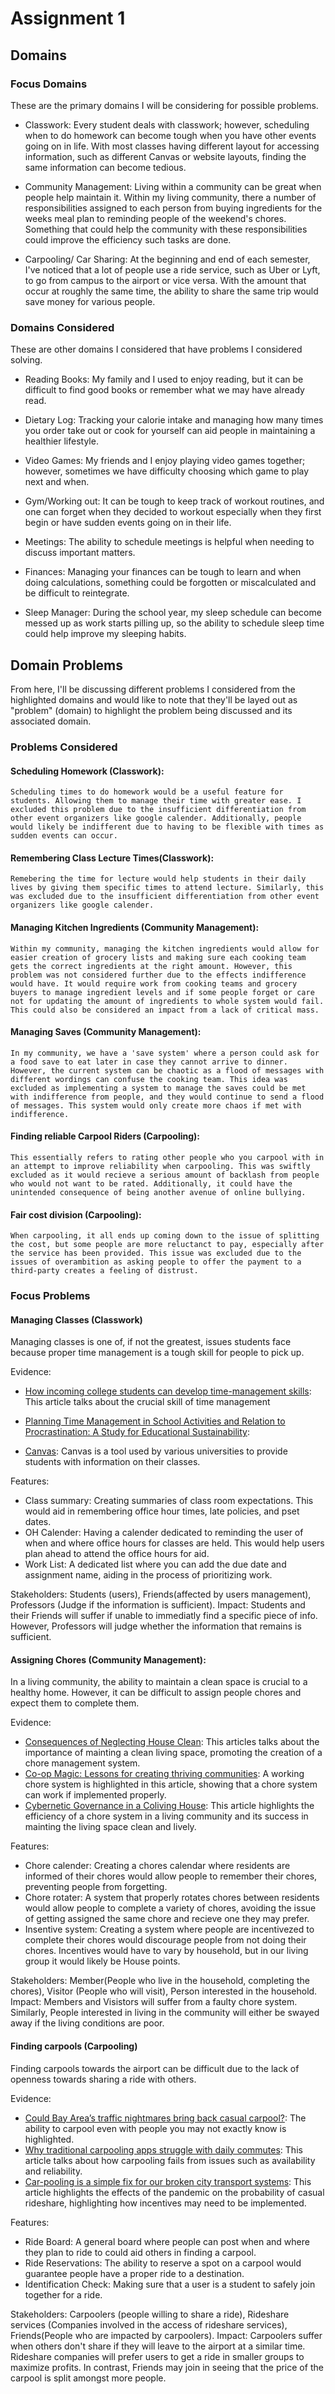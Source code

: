 # Assignment 1

## Domains 
### Focus Domains
These are the primary domains I will be considering for possible problems. 

- Classwork: Every student deals with classwork; however, scheduling when to do homework can become tough when you have other events going on in life. With most classes having different layout for accessing information, such as different Canvas or website layouts, finding the same information can become tedious.

- Community Management: Living within a community can be great when people help maintain it. Within my living community, there a number of responsibilities assigned to each person from buying ingredients for the weeks meal plan to reminding people of the weekend's chores. Something that could help the community with these responsibilities could improve the efficiency such tasks are done.

- Carpooling/ Car Sharing: At the beginning and end of each semester, I've noticed that a lot of people use a ride service, such as Uber or Lyft, to go from campus to the airport or vice versa. With the amount that occur at roughly the same time, the ability to share the same trip would save money for various people.

### Domains Considered
These are other domains I considered that have problems I considered solving. 
- Reading Books: My family and I used to enjoy reading, but it can be difficult to find good books or remember what we may have already read.

- Dietary Log: Tracking your calorie intake and managing how many times you order take out or cook for yourself can aid people in maintaining a healthier lifestyle.

- Video Games: My friends and I enjoy playing video games together; however, sometimes we have difficulty choosing which game to play next and when.

- Gym/Working out: It can be tough to keep track of workout routines, and one can forget when they decided to workout especially when they first begin or have sudden events going on in their life. 

- Meetings: The ability to schedule meetings is helpful when needing to discuss important matters.

- Finances: Managing your finances can be tough to learn and when doing calculations, something could be forgotten or miscalculated and be difficult to reintegrate.

- Sleep Manager: During the school year, my sleep schedule can become messed up as work starts pilling up, so the ability to schedule sleep time could help improve my sleeping habits. 

## Domain Problems
From here, I'll be discussing different problems I considered from the highlighted domains and would like to note that they'll be layed out as "problem" (domain) to highlight the problem being discussed and its associated domain.

### Problems Considered

#### Scheduling Homework (Classwork): 
    Scheduling times to do homework would be a useful feature for students. Allowing them to manage their time with greater ease. I excluded this problem due to the insufficient differentiation from other event organizers like google calender. Additionally, people would likely be indifferent due to having to be flexible with times as sudden events can occur. 
    

#### Remembering Class Lecture Times(Classwork):
    Remebering the time for lecture would help students in their daily lives by giving them specific times to attend lecture. Similarly, this was excluded due to the insufficient differentiation from other event organizers like google calender.

#### Managing Kitchen Ingredients (Community Management):
    Within my community, managing the kitchen ingredients would allow for easier creation of grocery lists and making sure each cooking team gets the correct ingredients at the right amount. However, this problem was not considered further due to the effects indifference would have. It would require work from cooking teams and grocery buyers to manage ingredient levels and if some people forget or care not for updating the amount of ingredients to whole system would fail. This could also be considered an impact from a lack of critical mass.

#### Managing Saves (Community Management):
    In my community, we have a 'save system' where a person could ask for a food save to eat later in case they cannot arrive to dinner. However, the current system can be chaotic as a flood of messages with different wordings can confuse the cooking team. This idea was excluded as implementing a system to manage the saves could be met with indifference from people, and they would continue to send a flood of messages. This system would only create more chaos if met with indifference.

#### Finding reliable Carpool Riders (Carpooling): 
    This essentially refers to rating other people who you carpool with in an attempt to improve reliability when carpooling. This was swiftly excluded as it would recieve a serious amount of backlash from people who would not want to be rated. Additionally, it could have the unintended consequence of being another avenue of online bullying.

#### Fair cost division (Carpooling):
    When carpooling, it all ends up coming down to the issue of splitting the cost, but some people are more reluctanct to pay, especially after the service has been provided. This issue was excluded due to the issues of overambition as asking people to offer the payment to a third-party creates a feeling of distrust. 


### Focus Problems

#### Managing Classes (Classwork)

Managing classes is one of, if not the greatest, issues students face because proper time management is a tough skill for people to pick up.

Evidence: 
- [How incoming college students can develop time-management skills](https://www.ctinsider.com/waterbury/opinion/article/college-students-time-management-20379282.php?utm_source=chatgpt.com):
This article talks about the crucial skill of time management 

- [Planning Time Management in School Activities and Relation to Procrastination: A Study for Educational Sustainability](https://www.mdpi.com/2071-1050/16/16/6883?utm_source=chatgpt.com): 

- [Canvas](https://web.mit.edu/canvas/): Canvas is a tool used by various universities to provide students with information on their classes.

Features: 
- Class summary: Creating summaries of class room expectations. This would aid in remembering office hour times, late policies, and pset dates.
- OH Calender: Having a calender dedicated to reminding the user of when and where office hours for classes are held. This would help users plan ahead to attend the office hours for aid.
- Work List: A dedicated list where you can add the due date and assignment name, aiding in the process of prioritizing work.

Stakeholders: Students (users), Friends(affected by users management), Professors (Judge if the information is sufficient). Impact: Students and their Friends will suffer if unable to immediatly find a specific piece of info. However, Professors will judge whether the information that remains is sufficient.


#### Assigning Chores (Community Management):
In a living community, the ability to maintain a clean space is crucial to a healthy home. However, it can be difficult to assign people chores and expect them to complete them.

Evidence:
- [Consequences of Neglecting House Clean](https://www.qbclean.com/10-nasty-things-that-happen-when-you-neglect-house-cleaning/?utm_source=chatgpt.com): This articles talks about the importance of mainting a clean living space, promoting the creation of a chore management system.
- [Co-op Magic: Lessons for creating thriving communities](https://medium.com/we-are-hearken/lessons-for-thriving-organizations-from-co-op-living-c9711cc4d550?utm_source=chatgpt.com): A working chore system is highlighted in this article, showing that a chore system can work if implemented properly.
- [Cybernetic Governance in a Coliving House](https://arxiv.org/pdf/2504.17113): This article highlights the efficiency of a chore system in a living community and its success in mainting the living space clean and lively.

Features: 
- Chore calender: Creating a chores calendar where residents are informed of their chores would allow people to remember their chores, preventing people from forgetting.
- Chore rotater: A system that properly rotates chores between residents would allow people to complete a variety of chores, avoiding the issue of getting assigned the same chore and recieve one they may prefer.
- Insentive system: Creating a system where people are incentivezed to complete their chores would discourage people from not doing their chores. Incentives would have to vary by household, but in our living group it would likely be House points.

Stakeholders: Member(People who live in the household, completing the chores), Visitor (People who will visit), Person interested in the household. Impact: Members and Visistors will suffer from a faulty chore system. Similarly, People interested in living in the community will either be swayed away if the living conditions are poor. 

#### Finding carpools (Carpooling)
Finding carpools towards the airport can be difficult due to the lack of openness towards sharing a ride with others. 

Evidence:
- [Could Bay Area’s traffic nightmares bring back casual carpool?](https://www.sfchronicle.com/bayarea/article/traffic-casual-carpool-20218379.php?utm_source=chatgpt.com): The ability to carpool even with people you may not exactly know is highlighted.
- [Why traditional carpooling apps struggle with daily commutes](https://pavecommute.app/why-traditional-carpooling-apps-struggle-with-daily-commutes/): This article talks about how carpooling fails from issues such as availability and reliability.
- [Car-pooling is a simple fix for our broken city transport systems](https://www.wired.com/story/city-transport-car-pooling/?utm_source=chatgpt.com): This article highlights the effects of the pandemic on the probability of casual rideshare, highlighting how incentives may need to be implemented.

Features:
- Ride Board: A general board where people can post when and where they plan to ride to could aid others in finding a carpool.
- Ride Reservations: The ability to reserve a spot on a carpool would guarantee people have a proper ride to a destination. 
- Identification Check: Making sure that a user is a student to safely join together for a ride.

Stakeholders: Carpoolers (people willing to share a ride), Rideshare services (Companies involved in the access of rideshare services), Friends(People who are impacted by carpoolers). Impact: Carpoolers suffer when others don't share if they will leave to the airport at a similar time. Rideshare companies will prefer users to get a ride in smaller groups to maximize profits. In contrast, Friends may join in seeing that the price of the carpool is split amongst more people.


